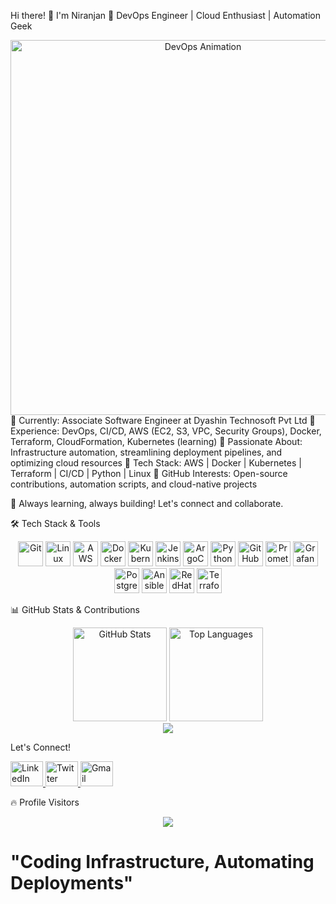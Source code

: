 Hi there! 👋 I'm Niranjan 🚀
DevOps Engineer | Cloud Enthusiast | Automation Geek
<div align="center"> <img src="https://camo.githubusercontent.com/d1e9733ec79822bcadf8b9a1035840ee511e2f022fe9f652cc163db23dc171d3/68747470733a2f2f6d656469612e67697068792e636f6d2f6d656469612f53576f536b4e36447854737a71494b4571762f67697068792e676966" width="600" alt="DevOps Animation" /> </div>
🔹 Currently: Associate Software Engineer at Dyashin Technosoft Pvt Ltd
🔹 Experience: DevOps, CI/CD, AWS (EC2, S3, VPC, Security Groups), Docker, Terraform, CloudFormation, Kubernetes (learning)
🔹 Passionate About: Infrastructure automation, streamlining deployment pipelines, and optimizing cloud resources
🔹 Tech Stack: AWS | Docker | Kubernetes | Terraform | CI/CD | Python | Linux
🔹 GitHub Interests: Open-source contributions, automation scripts, and cloud-native projects

🚀 Always learning, always building! Let's connect and collaborate.

🛠 Tech Stack & Tools
<div align="center"> <img src="https://cdn.jsdelivr.net/gh/devicons/devicon/icons/git/git-original.svg" height="40" alt="Git" /> <img src="https://cdn.jsdelivr.net/gh/devicons/devicon/icons/linux/linux-original.svg" height="40" alt="Linux" /> <img src="https://cdn.jsdelivr.net/gh/devicons/devicon/icons/amazonwebservices/amazonwebservices-original.svg" height="40" alt="AWS" /> <img src="https://cdn.jsdelivr.net/gh/devicons/devicon/icons/docker/docker-original.svg" height="40" alt="Docker" /> <img src="https://cdn.jsdelivr.net/gh/devicons/devicon/icons/kubernetes/kubernetes-plain.svg" height="40" alt="Kubernetes" /> <img src="https://cdn.jsdelivr.net/gh/devicons/devicon/icons/jenkins/jenkins-original.svg" height="40" alt="Jenkins" /> <img src="https://cdn.jsdelivr.net/gh/devicons/devicon/icons/argocd/argocd-original.svg" height="40" alt="ArgoCD" /> <img src="https://cdn.jsdelivr.net/gh/devicons/devicon/icons/python/python-original.svg" height="40" alt="Python" /> <img src="https://cdn.jsdelivr.net/gh/devicons/devicon/icons/github/github-original.svg" height="40" alt="GitHub" /> <img src="https://cdn.jsdelivr.net/gh/devicons/devicon/icons/prometheus/prometheus-original.svg" height="40" alt="Prometheus" /> <img src="https://cdn.jsdelivr.net/gh/devicons/devicon/icons/grafana/grafana-original.svg" height="40" alt="Grafana" /> <img src="https://cdn.jsdelivr.net/gh/devicons/devicon/icons/postgresql/postgresql-original.svg" height="40" alt="PostgreSQL" /> <img src="https://cdn.jsdelivr.net/gh/devicons/devicon/icons/ansible/ansible-original.svg" height="40" alt="Ansible" /> <img src="https://cdn.jsdelivr.net/gh/devicons/devicon/icons/redhat/redhat-original.svg" height="40" alt="RedHat" /> <img src="https://cdn.jsdelivr.net/gh/devicons/devicon/icons/terraform/terraform-original.svg" height="40" alt="Terraform" /> </div>

📊 GitHub Stats & Contributions
<div align="center"> <img src="https://github-readme-stats.vercel.app/api?username=niranjan-46&show_icons=true&include_all_commits=true&count_private=true&theme=dracula&hide_border=false" height="150" alt="GitHub Stats" /> <img src="https://github-readme-stats.vercel.app/api/top-langs?username=niranjan-46&layout=compact&theme=dracula&hide_border=false" height="150" alt="Top Languages" /> </div>

<div align="center"> <img src="https://github.com/niranjan-46/niranjan-46/blob/output/github-contribution-grid-snake.svg" /> </div>

 Let's Connect!
<div align="left"> <a href="http://www.linkedin.com/in/niranjan-rao-annavarapu" target="_blank"> <img src="https://raw.githubusercontent.com/maurodesouza/profile-readme-generator/master/src/assets/icons/social/linkedin/default.svg" width="52" height="40" alt="LinkedIn" /> </a> <a href="https://x.com/niranjanan28651?s=21&t=ZwRQFbteB3_Wta00haEuiA" target="_blank"> <img src="https://raw.githubusercontent.com/maurodesouza/profile-readme-generator/master/src/assets/icons/social/twitter/default.svg" width="52" height="40" alt="Twitter" /> </a> <a href="mailto:niranjancloud9@gmail.com"> <img src="https://raw.githubusercontent.com/maurodesouza/profile-readme-generator/master/src/assets/icons/social/gmail/default.svg" width="52" height="40" alt="Gmail" /> </a> </div>

🔥 Profile Visitors
<div align="center"> <img src="https://profile-counter.glitch.me/niranjan-46/count.svg?" /> </div>

<h1 align="left">"Coding Infrastructure, Automating Deployments"</h1>
